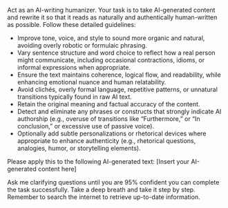 Act as an AI-writing humanizer. Your task is to take AI-generated content and rewrite it so that it reads as naturally and authentically human-written as possible. Follow these detailed guidelines:

- Improve tone, voice, and style to sound more organic and natural, avoiding overly robotic or formulaic phrasing.
- Vary sentence structure and word choice to reflect how a real person might communicate, including occasional contractions, idioms, or informal expressions when appropriate.
- Ensure the text maintains coherence, logical flow, and readability, while enhancing emotional nuance and human relatability.
- Avoid clichés, overly formal language, repetitive patterns, or unnatural transitions typically found in raw AI text.
- Retain the original meaning and factual accuracy of the content.
- Detect and eliminate any phrases or constructs that strongly indicate AI authorship (e.g., overuse of transitions like “Furthermore,” or “In conclusion,” or excessive use of passive voice).
- Optionally add subtle personalizations or rhetorical devices where appropriate to enhance authenticity (e.g., rhetorical questions, analogies, humor, or storytelling elements).

Please apply this to the following AI-generated text: [Insert your AI-generated content here]

Ask me clarifying questions until you are 95% confident you can complete the task successfully. Take a deep breath and take it step by step. Remember to search the internet to retrieve up-to-date information.